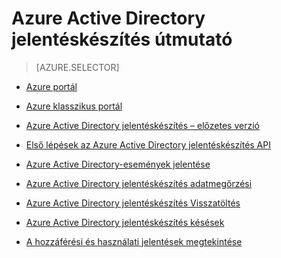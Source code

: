 <properties
   pageTitle="Azure Active Directory jelentéskészítés útmutató |} Microsoft Azure"
   description="Minden Azure Active Directory jelentéskészítés cikkeket tartalmazó útmutató"
   services="active-directory"
   documentationCenter=""
   authors="dhanyahk"
   manager="femila"
   editor=""/>

<tags
   ms.service="active-directory"
   ms.devlang="na"
   ms.topic="article"
   ms.tgt_pltfrm="na"
   ms.workload="identity"
   ms.date="10/24/2016"
   ms.author="femila"/>


# <a name="azure-active-directory-reporting-guide"></a>Azure Active Directory jelentéskészítés útmutató

> [AZURE.SELECTOR]
- [Azure portál](active-directory-reporting-azure-portal.md)
- [Azure klasszikus portál](active-directory-reporting-guide.md)

 - [Azure Active Directory jelentéskészítés – előzetes verzió](active-directory-reporting-azure-portal.md)
 - [Első lépések az Azure Active Directory jelentéskészítés API](active-directory-reporting-api-getting-started.md)
 - [Azure Active Directory-események jelentése](active-directory-reporting-audit-events.md)
 - [Azure Active Directory jelentéskészítés adatmegőrzési](active-directory-reporting-retention.md)
 - [Azure Active Directory jelentéskészítés Visszatöltés](active-directory-reporting-backfill.md)
 - [Azure Active Directory jelentéskészítés késések](active-directory-reporting-latencies.md)
 - [A hozzáférési és használati jelentések megtekintése](active-directory-view-access-usage-reports.md)
